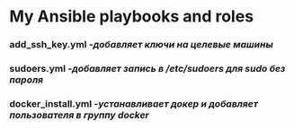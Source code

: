 # My Ansible playbooks and roles 

### add_ssh_key.yml *-добавляет ключи на целевые машины*
### sudoers.yml *-добавляет запись в /etc/sudoers для sudo без пароля*
### docker_install.yml  *-устанавливает докер и добавляет пользователя в группу docker*